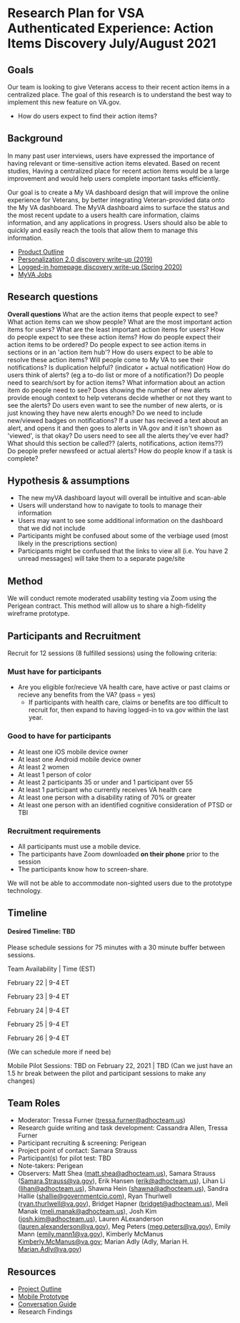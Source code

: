 # Research Plan for VSA Authenticated Experience: Action Items Discovery July/August 2021

## Goals

Our team is looking to give Veterans access to their recent action items in a centralized place. 
The goal of this research is to understand the best way to implement this new feature on VA.gov.
 
- How do users expect to find their action items? 

## Background



In many past user interviews, users have expressed the importance of having relevant or time-sensitive action items elevated.  Based on recent studies,  Having a centralized place for recent action items would be a large improvement and would help users complete important tasks efficiently.  

Our goal is to create a My VA dashboard design that will improve the online experience for Veterans, by better integrating Veteran-provided data onto the My VA dashboard. The MyVA dashboard aims to surface the status and the most recent update to a users health care information, claims information, and any applications in progress. Users should also be able to quickly and easily reach the tools that allow them to manage this information. 

- [Product Outline](https://github.com/department-of-veterans-affairs/va.gov-team/blob/master/products/identity-personalization/my-va/2.0-redesign/README.md) 
- [Personalization 2.0 discovery write-up (2019)](https://github.com/department-of-veterans-affairs/va.gov-team/blob/master/products/identity-personalization/personalization%202.0/discovery-research/README.md)
- [Logged-in homepage discovery write-up (Spring 2020)](https://github.com/department-of-veterans-affairs/va.gov-team/blob/master/products/identity-personalization/logged-in-homepage/2.0-redesign/discovery-and-research/discovery-summary.md)
- [MyVA Jobs](https://github.com/department-of-veterans-affairs/va.gov-team/blob/master/products/identity-personalization/my-va/2.0-redesign/product/my-va-jobs.md)

## Research questions

**Overall questions**
What are the action items that people expect to see?
What action items can we show people?
What are the most important action items for users?
What are the least important action items for users?
How do people expect to see these action items?
How do people expect their action items to be ordered?
Do people expect to see action items in sections or in an 'action item hub'?
How do users expect to be able to resolve these action items?
Will people come to My VA to see their notifications?
Is duplication helpful? (indicator + actual notification)
How do users think of alerts? (eg a to-do list or more of a notification?)
Do people need to search/sort by for action items?
What information about an action item do people need to see?
Does showing the number of new alerts provide enough context to help veterans decide whether or not they want to see the alerts?
Do users even want to see the number of new alerts, or is just knowing they have new alerts enough?
Do we need to include new/viewed badges on notifications? If a user has recieved a text about an alert, and opens it and then goes to alerts in VA.gov and it isn't shown as 'viewed', is that okay?
Do users need to see all the alerts they've ever had?
What should this section be called?? (alerts, notifications, action items??)
Do people prefer newsfeed or actual alerts?
How do people know if a task is complete?
## Hypothesis & assumptions

- The new myVA dashboard layout will overall be intuitive and scan-able
- Users will understand how to navigate to tools to manage their information
- Users may want to see some additional information on the dashboard that we did not include
- Participants might be confused about some of the verbiage used (most likely in the prescriptions section)
- Participants might be confused that the links to view all (i.e. You have 2 unread messages) will take them to a separate page/site

## Method
We will conduct remote moderated usability testing via Zoom using the Perigean contract. This method will allow us to share a high-fidelity wireframe prototype.

## Participants and Recruitment

Recruit for 12 sessions (8 fulfilled sessions) using the following criteria:

### Must have for participants

* Are you eligible for/recieve VA health care, have active or past claims or recieve any benefits from the VA? (pass = yes)
    * If participants with health care, claims or benefits are too difficult to recruit for, then expand to having logged-in to va.gov within the last year.

### Good to have for participants
* At least one iOS mobile device owner
* At least one Android mobile device owner
* At least 2 women
* At least 1 person of color
* At least 2 participants 35 or under and 1 participant over 55
* At least 1 participant who currently receives VA health care
* At least one person with a disability rating of 70% or greater
* At least one person with an identified cognitive consideration of PTSD or TBI
 

### Recruitment requirements
* All participants must use a mobile device.
* The participants have Zoom downloaded **on their phone** prior to the session
* The participants know how to screen-share.

We will not be able to accommodate non-sighted users due to the prototype technology.

## Timeline 	
#### Desired Timeline: TBD

Please schedule sessions for 75 minutes with a 30 minute buffer between sessions.

Team Availability | Time (EST)

February 22 | 9-4 ET

February 23 | 9-4 ET

February 24 | 9-4 ET

February 25 | 9-4 ET

February 26 | 9-4 ET

(We can schedule more if need be)

	
Mobile Pilot Sessions: TBD on February 22, 2021 | TBD (Can we just have an 1.5 hr break between the pilot and participant sessions to make any changes)

## Team Roles
* Moderator: Tressa Furner (tressa.furner@adhocteam.us) 
* Research guide writing and task development: Cassandra Allen, Tressa Furner
* Participant recruiting & screening: Perigean
* Project point of contact: Samara Strauss
* Participant(s) for pilot test: TBD
* Note-takers: Perigean
* Observers: Matt Shea (matt.shea@adhocteam.us), Samara Strauss (Samara.Strauss@va.gov), Erik Hansen (erik@adhocteam.us), Lihan Li (lihan@adhocteam.us), Shawna Hein (shawna@adhocteam.us), Sandra Hallie (shallie@governmentcio.com), Ryan Thurlwell (ryan.thurlwell@va.gov), Bridget Hapner (bridget@adhocteam.us), Meli Manak (meli.manak@adhocteam.us), Josh Kim (josh.kim@adhocteam.us), Lauren ALexanderson (lauren.alexanderson@va.gov), Meg Peters (meg.peters@va.gov), Emily Mann (emily.mann1@va.gov), Kimberly McManus <Kimberly.McManus@va.gov>; Marian Adly (Adly, Marian H. <Marian.Adly@va.gov>)
 
## Resources
* [Project Outline](https://github.com/department-of-veterans-affairs/va.gov-team/blob/master/products/identity-personalization/my-va/2.0-redesign/README.md)
* [Mobile Prototype](https://vsateams.invisionapp.com/share/XNZWCYAYD45#/screens/444040702_My_VA_Mobile)
* [Conversation Guide](https://github.com/department-of-veterans-affairs/va.gov-team/blob/master/products/identity-personalization/my-va/2.0-redesign/product/Research%20V2/MyVA2-conversation-guide.md)
* Research Findings


